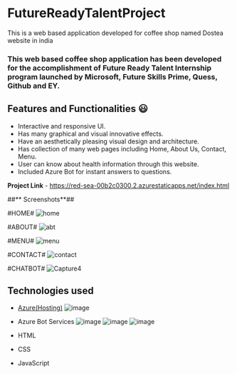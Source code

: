 # FutureReadyTalentProject
This is a web based application developed for coffee shop named Dostea website in india

### This web based coffee shop application has been developed for the accomplishment of Future Ready Talent Internship program launched by Microsoft, Future Skills Prime, Quess, Github and EY.

## Features and Functionalities 😃

- Interactive and responsive UI.
- Has many graphical and visual innovative effects.
- Have an aesthetically pleasing visual design and architecture.
- Has collection of many web pages including Home, About Us, Contact, Menu.
- User can know about health information through this website.
- Included Azure Bot for instant answers to questions.

**Project Link** - https://red-sea-00b2c0300.2.azurestaticapps.net/index.html




##** Screenshots**## 

#HOME# ![home](https://user-images.githubusercontent.com/114014530/217821115-12a3dfeb-1ad8-47c9-9502-258122186978.PNG)

#ABOUT# ![abt](https://user-images.githubusercontent.com/114014530/217821175-e559e2f8-5ec5-44fd-99ba-fb9c225e7739.PNG)

#MENU# ![menu](https://user-images.githubusercontent.com/114014530/217821214-5f9bed3a-705c-4b57-ba78-ed564da614d0.PNG)

#CONTACT# ![contact](https://user-images.githubusercontent.com/114014530/217821291-45d10991-72a1-4c03-b89d-0918dec70563.PNG)

#CHATBOT# ![Capture4](https://user-images.githubusercontent.com/114014530/215735357-2de3e34a-727a-4f61-9579-bab74e2074ae.PNG)


## Technologies used

- [Azure(Hosting)](https://azure.microsoft.com/en-in/features/azure-portal/) ![image](https://user-images.githubusercontent.com/114014530/218096791-6c0a0da3-e2da-4b96-8022-8153f5f359ff.png)

- Azure Bot Services ![image](https://user-images.githubusercontent.com/114014530/218096888-d7853072-6187-4350-9e74-e784ce80676b.png)
![image](https://user-images.githubusercontent.com/114014530/218096982-aa32a422-d947-4e45-aaf9-bdc361229236.png)
![image](https://user-images.githubusercontent.com/114014530/218097270-ce026d19-6ce6-43e1-b3da-55160bc0cab2.png)


- HTML
- CSS
- JavaScript
